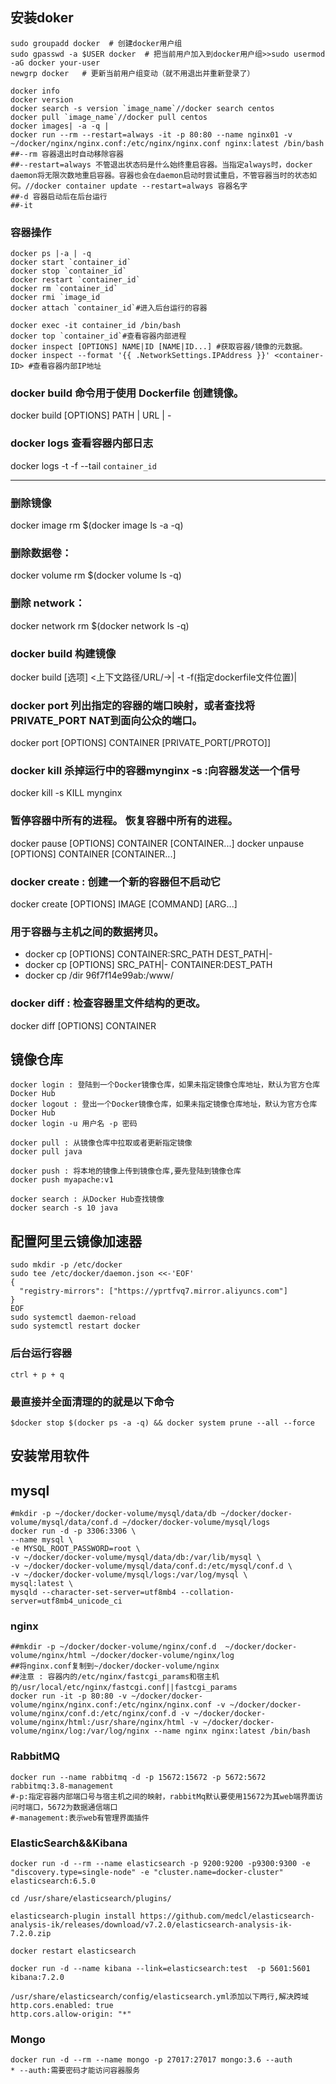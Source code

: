 ## 安装doker

```
sudo groupadd docker  # 创建docker用户组
sudo gpasswd -a $USER docker  # 把当前用户加入到docker用户组>>sudo usermod -aG docker your-user
newgrp docker   # 更新当前用户组变动（就不用退出并重新登录了）
```





```
docker info
docker version 
docker search -s version `image_name`//docker search centos 
docker pull `image_name`//docker pull centos 
docker images| -a -q | 
docker run --rm --restart=always -it -p 80:80 --name nginx01 -v ~/docker/nginx/nginx.conf:/etc/nginx/nginx.conf nginx:latest /bin/bash
##--rm 容器退出时自动移除容器
##--restart=always 不管退出状态码是什么始终重启容器。当指定always时，docker daemon将无限次数地重启容器。容器也会在daemon启动时尝试重启，不管容器当时的状态如何。//docker container update --restart=always 容器名字
##-d 容器启动后在后台运行
##-it 
```

### 容器操作

```
docker ps |-a | -q
docker start `container_id`
docker stop `container_id`
docker restart `container_id`
docker rm `container_id`
docker rmi `image_id
docker attach `container_id`#进入后台运行的容器

docker exec -it container_id /bin/bash 
docker top `container_id`#查看容器内部进程
docker inspect [OPTIONS] NAME|ID [NAME|ID...] #获取容器/镜像的元数据。
docker inspect --format '{{ .NetworkSettings.IPAddress }}' <container-ID> #查看容器内部IP地址
```



### docker build 命令用于使用 Dockerfile 创建镜像。

docker build [OPTIONS] PATH | URL | -
### docker logs 查看容器内部日志

docker logs -t -f --tail `container_id`


____________________

### 删除镜像

docker image rm $(docker image ls -a -q)
### 删除数据卷：

docker volume rm $(docker volume ls -q)
### 删除 network：
docker network rm $(docker network ls -q)
### docker build 构建镜像

docker build [选项] <上下文路径/URL/->| -t -f(指定dockerfile文件位置)| 
### docker port 列出指定的容器的端口映射，或者查找将PRIVATE_PORT NAT到面向公众的端口。

docker port [OPTIONS] CONTAINER [PRIVATE_PORT[/PROTO]]
###  docker kill 杀掉运行中的容器mynginx -s :向容器发送一个信号
docker kill -s KILL mynginx
### 暂停容器中所有的进程。 恢复容器中所有的进程。
docker pause [OPTIONS] CONTAINER [CONTAINER...]
docker unpause [OPTIONS] CONTAINER [CONTAINER...]
### docker create : 创建一个新的容器但不启动它
docker create [OPTIONS] IMAGE [COMMAND] [ARG...]

### 用于容器与主机之间的数据拷贝。

* docker cp [OPTIONS] CONTAINER:SRC_PATH DEST_PATH|-
* docker cp [OPTIONS] SRC_PATH|- CONTAINER:DEST_PATH
* docker cp /dir 96f7f14e99ab:/www/
### docker diff : 检查容器里文件结构的更改。
docker diff [OPTIONS] CONTAINER

## 镜像仓库

```
docker login : 登陆到一个Docker镜像仓库，如果未指定镜像仓库地址，默认为官方仓库 Docker Hub
docker logout : 登出一个Docker镜像仓库，如果未指定镜像仓库地址，默认为官方仓库 Docker Hub
docker login -u 用户名 -p 密码

docker pull : 从镜像仓库中拉取或者更新指定镜像
docker pull java

docker push : 将本地的镜像上传到镜像仓库,要先登陆到镜像仓库
docker push myapache:v1

docker search : 从Docker Hub查找镜像
docker search -s 10 java
```



## 配置阿里云镜像加速器

```
sudo mkdir -p /etc/docker
sudo tee /etc/docker/daemon.json <<-'EOF'
{
  "registry-mirrors": ["https://yprtfvq7.mirror.aliyuncs.com"]
}
EOF
sudo systemctl daemon-reload
sudo systemctl restart docker
```



### **后台运行容器**

```
ctrl + p + q
```

### 最直接并全面清理的的就是以下命令

```
$docker stop $(docker ps -a -q) && docker system prune --all --force
```



## 安装常用软件

## mysql

```
#mkdir -p ~/docker/docker-volume/mysql/data/db ~/docker/docker-volume/mysql/data/conf.d ~/docker/docker-volume/mysql/logs
docker run -d -p 3306:3306 \
--name mysql \
-e MYSQL_ROOT_PASSWORD=root \
-v ~/docker/docker-volume/mysql/data/db:/var/lib/mysql \
-v ~/docker/docker-volume/mysql/data/conf.d:/etc/mysql/conf.d \
-v ~/docker/docker-volume/mysql/logs:/var/log/mysql \
mysql:latest \
mysqld --character-set-server=utf8mb4 --collation-server=utf8mb4_unicode_ci
```

### nginx

```
##mkdir -p ~/docker/docker-volume/nginx/conf.d  ~/docker/docker-volume/nginx/html ~/docker/docker-volume/nginx/log
##将nginx.conf复制到~/docker/docker-volume/nginx
##注意 : 容器内的/etc/nginx/fastcgi_params和宿主机的/usr/local/etc/nginx/fastcgi.conf||fastcgi_params
docker run -it -p 80:80 -v ~/docker/docker-volume/nginx/nginx.conf:/etc/nginx/nginx.conf -v ~/docker/docker-volume/nginx/conf.d:/etc/nginx/conf.d -v ~/docker/docker-volume/nginx/html:/usr/share/nginx/html -v ~/docker/docker-volume/nginx/log:/var/log/nginx --name nginx nginx:latest /bin/bash
```

### RabbitMQ

```
docker run --name rabbitmq -d -p 15672:15672 -p 5672:5672 rabbitmq:3.8-management
#-p:指定容器内部端口号与宿主机之间的映射，rabbitMq默认要使用15672为其web端界面访问时端口，5672为数据通信端口
#-management:表示web有管理界面插件
```

### ElasticSearch&&Kibana

```
docker run -d --rm --name elasticsearch -p 9200:9200 -p9300:9300 -e "discovery.type=single-node" -e "cluster.name=docker-cluster" elasticsearch:6.5.0 

cd /usr/share/elasticsearch/plugins/

elasticsearch-plugin install https://github.com/medcl/elasticsearch-analysis-ik/releases/download/v7.2.0/elasticsearch-analysis-ik-7.2.0.zip

docker restart elasticsearch 

docker run -d --name kibana --link=elasticsearch:test  -p 5601:5601 kibana:7.2.0

/usr/share/elasticsearch/config/elasticsearch.yml添加以下两行,解决跨域
http.cors.enabled: true 
http.cors.allow-origin: "*"
```

### Mongo

```
docker run -d --rm --name mongo -p 27017:27017 mongo:3.6 --auth
* --auth:需要密码才能访问容器服务
```

